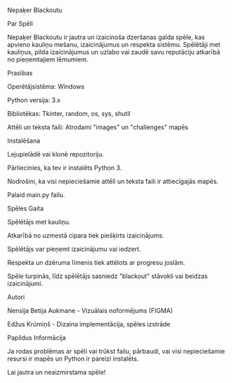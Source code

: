 Nepaķer Blackoutu

Par Spēli

Nepaķer Blackoutu ir jautra un izaicinoša dzeršanas galda spēle, kas apvieno kauliņu mešanu, izaicinājumus un respekta sistēmu. Spēlētāji met kauliņus, pilda izaicinājumus un uzlabo vai zaudē savu reputāciju atkarībā no pieņemtajiem lēmumiem.

Prasības

Operētājsistēma: Windows

Python versija: 3.x

Bibliotēkas: Tkinter, random, os, sys, shutil

Attēli un teksta faili: Atrodami "images" un "challenges" mapēs

Instalēšana

Lejupielādē vai klonē repozitoriju.

Pārliecinies, ka tev ir instalēts Python 3.

Nodrošini, ka visi nepieciešamie attēli un teksta faili ir attiecīgajās mapēs.

Palaid main.py failu.

Spēles Gaita

Spēlētājs met kauliņu.

Atkarībā no uzmestā cipara tiek piešķirts izaicinājums.

Spēlētājs var pieņemt izaicinājumu vai iedzert.

Respekta un dzēruma līmenis tiek attēlots ar progresu joslām.

Spēle turpinās, līdz spēlētājs sasniedz "blackout" stāvokli vai beidzas izaicinājumi.

Autori

Nensija Betija Aukmane - Vizuālais noformējums (FIGMA)

Edžus Krūmiņš - Dizaina implementācija, spēles izstrāde

Papildus Informācija

Ja rodas problēmas ar spēli vai trūkst failu, pārbaudi, vai visi nepieciešamie resursi ir mapēs un Python ir pareizi instalēts.

Lai jautra un neaizmirstama spēle!
